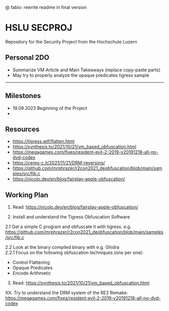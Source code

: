 @ fabio: rewrite readme in final version

# HSLU SECPROJ
Repository for the Security Project from the Hochschule Luzern


## Personal 2DO
- Summarize VM Article and Main Takeaways (replace copy-paste parts)
- May try to properly analyze the opaque predicates tigress sample 

---

## Milestones
- 19.09.2023 Beginning of the Project
- 


## Resources
- https://tigress.wtf/flatten.html
- https://synthesis.to/2021/10/21/vm_based_obfuscation.html
- https://megagames.com/fixes/resident-evil-2-2019-v20191218-all-no-dvd-codex
- https://ceres-c.it/2021/11/21/DRM-reversing/
- https://github.com/mrphrazer/r2con2021_deobfuscation/blob/main/samples/src/fib.c
- https://nicolo.dev/en/blog/fairplay-apple-obfuscation/

## Working Plan

1. Read: https://nicolo.dev/en/blog/fairplay-apple-obfuscation/

2. Install and understand the Tigress Obfuscation Software

2.1 Get a simple C program and obfuscate it with tigress.
e.g. https://github.com/mrphrazer/r2con2021_deobfuscation/blob/main/samples/src/fib.c

2.2 Look at the binary compiled binary with e.g. Ghidra
<br/>
  2.2.1 Focus on the following obfuscation techniques (one per one):
  - Control Flattening
  - Opaque Predicates
  - Encode Arithmetic

3. Read: https://synthesis.to/2021/10/21/vm_based_obfuscation.html




XX. Try to understand the DRM system of the RE2 Remake: https://megagames.com/fixes/resident-evil-2-2019-v20191218-all-no-dvd-codex
